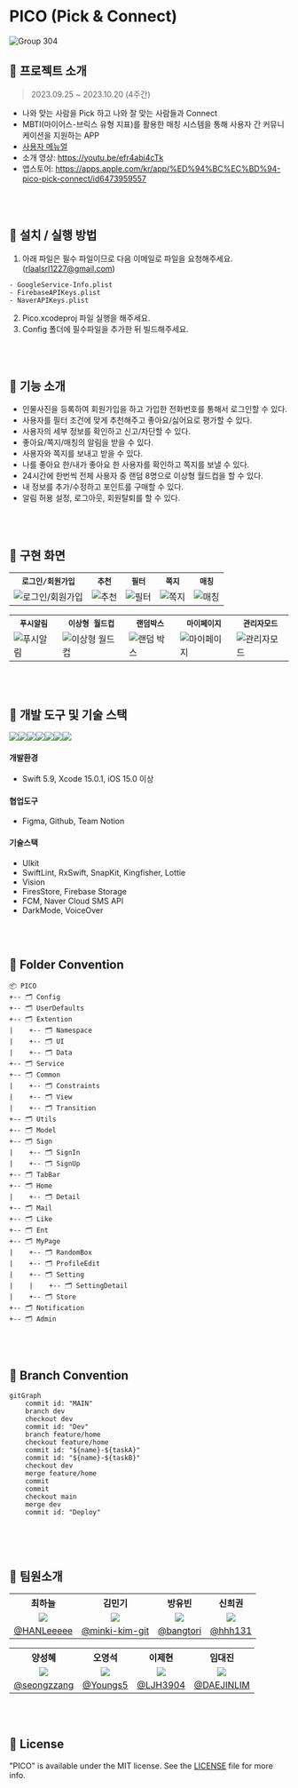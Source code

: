 # PICO (Pick & Connect)



![Group 304](https://github.com/APP-iOS2/final-pico/assets/74815957/57fd632c-5cf2-4d61-87f2-328d1505fa1f)




## 📌 프로젝트 소개
> 2023.09.25 ~ 2023.10.20 (4주간) <br/>
- 나와 맞는 사람을 Pick 하고 나와 잘 맞는 사람들과 Connect
- MBTI(마이어스-브릭스 유형 지표)를 활용한 매칭 시스템을 통해 사용자 간 커뮤니케이션을 지원하는 APP
- [사용자 메뉴얼](사용자메뉴얼.pdf)
- 소개 영상: https://youtu.be/efr4abi4cTk
- 앱스토어: https://apps.apple.com/kr/app/%ED%94%BC%EC%BD%94-pico-pick-connect/id6473959557


<br/><br/>

  
## 📌 설치 / 실행 방법
1. 아래 파일은 필수 파일이므로 다음 이메일로 파일을 요청해주세요. (rlaalsrl1227@gmail.com)  
```
- GoogleService-Info.plist
- FirebaseAPIKeys.plist
- NaverAPIKeys.plist
```
2. Pico.xcodeproj 파일 실행을 해주세요.
3. Config 폴더에 필수파일을 추가한 뒤 빌드해주세요.



<br/><br/>


## 📌 기능 소개
- 인물사진을 등록하여 회원가입을 하고 가입한 전화번호를 통해서 로그인할 수 있다.
- 사용자를 필터 조건에 맞게 추천해주고 좋아요/싫어요로 평가할 수 있다.
- 사용자의 세부 정보를 확인하고 신고/차단할 수 있다.
- 좋아요/쪽지/매칭의 알림을 받을 수 있다.
- 사용자와 쪽지를 보내고 받을 수 있다.
- 나를 좋아요 한/내가 좋아요 한 사용자를 확인하고 쪽지를 보낼 수 있다.
- 24시간에 한번씩 전체 사용자 중 랜덤 8명으로 이상형 월드컵을 할 수 있다.
- 내 정보를 추가/수정하고 포인트를 구매할 수 있다.
- 알림 허용 설정, 로그아웃, 회원탈퇴를 할 수 있다.

<br/><br/>

## 📌 구현 화면

<table align="center">
  <tr>
    <th><code>로그인/회원가입</code></th>
    <th><code>추천</code></th>
    <th><code>필터</code></th>
    <th><code>쪽지</code></th>
    <th><code>매칭<code></th>
  </tr>
  <tr>
    <td><img src="https://github.com/APPSCHOOL3-iOS/final-pico/assets/74815957/c402b4d6-050b-46e1-a4af-0981154d535b" alt="로그인/회원가입">
    <td><img src="https://github.com/APPSCHOOL3-iOS/final-pico/assets/74815957/977abc0d-d191-401e-9275-a3cae9570507" alt="추천"></td>
    <td><img src="https://github.com/APPSCHOOL3-iOS/final-pico/assets/74815957/638dc583-a316-4260-9ed1-ef7628058a16" alt="필터"></td>
    <td><img src="https://github.com/APPSCHOOL3-iOS/final-pico/assets/74815957/74cf1685-a164-487e-830f-81c86cd47105" alt="쪽지"></td>
    <td><img src="https://github.com/APPSCHOOL3-iOS/final-pico/assets/74815957/7844f42d-72e0-420e-8fef-451bbbd9aeb8" alt="매칭"></td>
  </tr>
</table>

<table align="center">
  <tr>
    <th><code>푸시알림</code></th>
    <th><code>이상형 월드컵</code></th>
    <th><code>랜덤박스</code></th>
    <th><code>마이페이지</code></th>
    <th><code>관리자모드</code></th>
  </tr>
  <tr>
    <td><img src="https://github.com/APPSCHOOL3-iOS/final-pico/assets/74815957/7d29cd39-08db-4f5a-8f3f-73e992fbe283" alt="푸시알림"></td>
    <td><img src="https://github.com/APPSCHOOL3-iOS/final-pico/assets/74815957/0e38165c-3af2-44bd-a513-fd7ef5dcbe8d" alt="이상형 월드컵">
    <td><img src="https://github.com/APPSCHOOL3-iOS/final-pico/assets/74815957/01dd72ef-36c8-4884-b85f-db40de8f4aa9" alt="랜덤 박스"></td>
    <td><img src="https://github.com/APPSCHOOL3-iOS/final-pico/assets/74815957/9b523030-f26f-4b17-8c27-157dc081c605" alt="마이페이지"></td>
    <td><img src="https://github.com/APPSCHOOL3-iOS/final-pico/assets/74815957/ec10939b-c811-4b58-ab04-707eda519e43" alt="관리자모드"></td>
  </tr>
</table>

<br/><br/>


## 📌 개발 도구 및 기술 스택
<img src="https://img.shields.io/badge/swift-F05138?style=for-the-badge&logo=swift&logoColor=white"><img src="https://img.shields.io/badge/xcode-147EFB?style=for-the-badge&logo=xcode&logoColor=white"><img src="https://img.shields.io/badge/figma-F24E1E?style=for-the-badge&logo=figma&logoColor=white"><img src="https://img.shields.io/badge/github-181717?style=for-the-badge&logo=github&logoColor=white"><img src="https://img.shields.io/badge/Notion-000000?style=for-the-badge&logo=notion&logoColor=black"><img src="https://img.shields.io/badge/UIKit-2396F3?style=for-the-badge&logo=UIKit&logoColor=white"><img src="https://img.shields.io/badge/firebase-FFCA28?style=for-the-badge&logo=firebase&logoColor=white">
#### 개발환경
- Swift 5.9, Xcode 15.0.1, iOS 15.0 이상
#### 협업도구
- Figma, Github, Team Notion
#### 기술스택
- UIkit
- SwiftLint, RxSwift, SnapKit, Kingfisher, Lottie
- Vision
- FiresStore, Firebase Storage
- FCM, Naver Cloud SMS API
- DarkMode, VoiceOver


<br/><br/>


## 📌 Folder Convention
```
📦 PICO
+-- 🗂 Config
+-- 🗂 UserDefaults 
+-- 🗂 Extention 
|    +-- 🗂 Namespace
|    +-- 🗂 UI
|    +-- 🗂 Data
+-- 🗂 Service
+-- 🗂 Common
|    +-- 🗂 Constraints
|    +-- 🗂 View
|    +-- 🗂 Transition
+-- 🗂 Utils 
+-- 🗂 Model 
+-- 🗂 Sign 
|    +-- 🗂 SignIn
|    +-- 🗂 SignUp
+-- 🗂 TabBar
+-- 🗂 Home
|    +-- 🗂 Detail 
+-- 🗂 Mail
+-- 🗂 Like
+-- 🗂 Ent
+-- 🗂 MyPage
|    +-- 🗂 RandomBox
|    +-- 🗂 ProfileEdit
|    +-- 🗂 Setting
|    |    +-- 🗂 SettingDetail
|    +-- 🗂 Store
+-- 🗂 Notification
+-- 🗂 Admin
```

<br/><br/>

## 📌 Branch Convention
```mermaid
gitGraph
    commit id: "MAIN"
    branch dev
    checkout dev
    commit id: "Dev"
    branch feature/home
    checkout feature/home
    commit id: "${name}-${taskA}"
    commit id: "${name}-${taskB}"
    checkout dev
    merge feature/home
    commit
    commit
    checkout main
    merge dev
    commit id: "Deploy"
    
```

<br/><br/>


## 📌 팀원소개
<table align="center">
  <tr align="center">
    <th>최하늘</th>
    <th>김민기</th>
    <th>방유빈</th>
    <th>신희권</th>
  </tr>
  <tr align="center">
    <td><img src="https://avatars.githubusercontent.com/u/74815957?v=4"></td>
    <td><img src="https://avatars.githubusercontent.com/u/79855248?v=4"></td>
    <td><img src="https://avatars.githubusercontent.com/u/58802345?v=4"></td>
    <td><img src="https://avatars.githubusercontent.com/u/55128158?v=4"></td>
  </tr>
  <tr align="center">
    <td><a href="https://github.com/HANLeeeee">@HANLeeeee</a></td>
    <td><a href="https://github.com/minki-kim-git">@minki-kim-git</a></td>
    <td><a href="https://github.com/bangtori">@bangtori</a></td>
    <td><a href="https://github.com/hhh131">@hhh131</a></td>
  </tr>
</table>

<table align="center">
  <tr align="center">
    <th>양성혜</th>
    <th>오영석</th>
    <th>이제현</th>
    <th>임대진</th>
  </tr>
  <tr align="center">
    <td><img src="https://avatars.githubusercontent.com/u/87599027?v=4"></td>
    <td><img src="https://avatars.githubusercontent.com/u/82360640?v=4"></td>
    <td><img src="https://avatars.githubusercontent.com/u/104299722?v=4"></td>
    <td><img src="https://avatars.githubusercontent.com/u/115560272?v=4"></td>
  </tr>
  <tr align="center">
    <td><a href="https://github.com/seongzzang">@seongzzang</a></td>
    <td><a href="https://github.com/Youngs5">@Youngs5</a></td>
    <td><a href="https://github.com/LJH3904">@LJH3904</a></td>
    <td><a href="https://github.com/DAEJINLIM">@DAEJINLIM</a></td>
  </tr>
</table>


<br/><br/>


## 📌 License
"PICO" is available under the MIT license. See the [LICENSE](LICENSE) file for more info.
